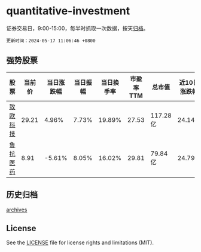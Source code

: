 # quantitative-investment

证券交易日，9:00-15:00，每半时抓取一次数据，按天[归档](archives)。

`更新时间：2024-05-17 11:06:46 +0800`

## 强势股票

|股票|当前价|当日涨跌幅|当日振幅|当日换手率|市盈率TTM|总市值|近10日涨跌幅|
|----|----|----|----|----|----|----|----|
|[致欧科技](https://xueqiu.com/S/SZ301376)|29.21|4.96%|7.73%|19.89%|27.53|117.28亿|24.14%|
|[鲁抗医药](https://xueqiu.com/S/SH600789)|8.91|-5.61%|8.05%|16.02%|29.81|79.84亿|24.79%|

## 历史归档

[archives](archives)

## License

See the [LICENSE](LICENSE) file for license rights and limitations (MIT).